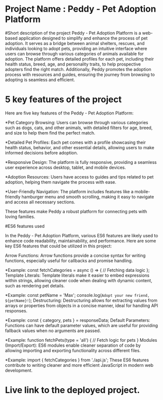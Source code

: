 # Project Name : Peddy - Pet Adoption Platform
#Short description of the project
Peddy - Pet Adoption Platform is a web-based application designed to simplify and enhance the process of pet adoption. It serves as a bridge between animal shelters, rescues, and individuals looking to adopt pets, providing an intuitive interface where users can browse through various categories of animals available for adoption. The platform offers detailed profiles for each pet, including their health status, breed, age, and personality traits, to help prospective adopters find the right match. Additionally, Peddy promotes the adoption process with resources and guides, ensuring the journey from browsing to adopting is seamless and efficient.
# 5 key features of the project
Here are five key features of the Peddy - Pet Adoption Platform:

*Pet Category Browsing: Users can browse through various categories such as dogs, cats, and other animals, with detailed filters for age, breed, and size to help them find the perfect match.

*Detailed Pet Profiles: Each pet comes with a profile showcasing their health status, behavior, and other essential details, allowing users to make informed decisions before adoption.

*Responsive Design: The platform is fully responsive, providing a seamless user experience across desktop, tablet, and mobile devices.

*Adoption Resources: Users have access to guides and tips related to pet adoption, helping them navigate the process with ease.

*User-Friendly Navigation: The platform includes features like a mobile-friendly hamburger menu and smooth scrolling, making it easy to navigate and access all necessary sections.

These features make Peddy a robust platform for connecting pets with loving families.

#ES6 features used

In the Peddy - Pet Adoption Platform, various ES6 features are likely used to enhance code readability, maintainability, and performance. Here are some key ES6 features that could be utilized in this project:

Arrow Functions: Arrow functions provide a concise syntax for writing functions, especially useful for callbacks and promise handling.

*Example:
const fetchCategories = async () => {
  // Fetching data logic
};
Template Literals: Template literals make it easier to embed expressions within strings, allowing cleaner code when dealing with dynamic content, such as rendering pet details.

*Example:
const petName = 'Max';
console.log(`Adopt your new friend, ${petName}!`);
Destructuring: Destructuring allows for extracting values from arrays or properties from objects in a concise manner, ideal for handling API responses.

*Example:
const { category, pets } = responseData;
Default Parameters: Functions can have default parameter values, which are useful for providing fallback values when no arguments are passed.

*Example:
function fetchPets(type = 'all') {
  // Fetch logic for pets
}
Modules (Import/Export): ES6 modules enable cleaner separation of code by allowing importing and exporting functionality across different files.

*Example:
import { fetchCategories } from './api.js';
These ES6 features contribute to writing cleaner and more efficient JavaScript in modern web development.

# Live link to the deployed project.
  
